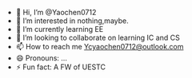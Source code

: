- 👋 Hi, I’m @Yaochen0712
- 👀 I’m interested in nothing,maybe.
- 🌱 I’m currently learning EE
- 💞️ I’m looking to collaborate on learning IC and CS
- 📫 How to reach me Ycyaochen0712@outlook.com
- 😄 Pronouns: ...
- ⚡ Fun fact: A FW of UESTC

<!---
Yaochen0712/Yaochen0712 is a ✨ special ✨ repository because its `README.md` (this file) appears on your GitHub profile.
You can click the Preview link to take a look at your changes.
--->
